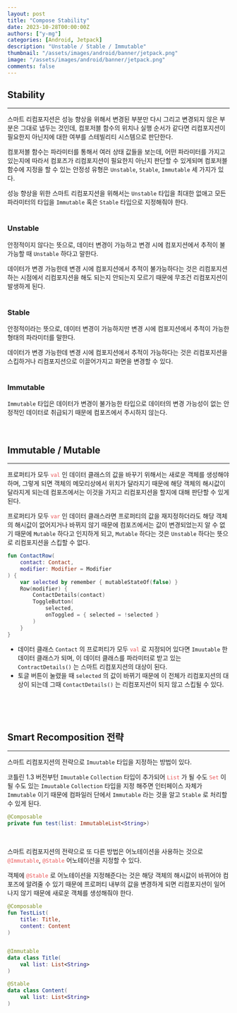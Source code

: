 ```yaml
---
layout: post
title: "Compose Stability"
date: 2023-10-28T00:00:00Z
authors: ["y-mg"]
categories: [Android, Jetpack]
description: "Unstable / Stable / Immutable"
thumbnail: "/assets/images/android/banner/jetpack.png"
image: "/assets/images/android/banner/jetpack.png"
comments: false
---
```


## Stability
***
스마트 리컴포지션은 성능 향상을 위해서 변경된 부분만 다시 그리고 변경되지 않은 부분은 그대로 냅두는 것인데, 컴포저블 함수의 위치나 실행 순서가 같다면 리컴포지션이 필요한지 아닌지에 대한 여부를 스테빌리티 시스템으로 판단한다.
<br/>

컴포저블 함수는 파라미터를 통해서 여러 상태 값들을 보는데, 어떤 파라미터를 가지고 있는지에 따라서 컴포즈가 리컴포지션이 필요한지 아닌지 판단할 수 있게되며 컴포저블 함수에 지정을 할 수 있는 안정성 유형은 `Unstable`, `Stable`, `Immutable` 세 가지가 있다.
<br/>

성능 향상을 위한 스마트 리컴포지션을 위해서는 `Unstable` 타입을 최대한 없애고 모든 파라미터의 타입을 `Immutable` 혹은 `Stable` 타입으로 지정해줘야 한다.
<br/>
<br/>

### Unstable
안정적이지 않다는 뜻으로, 데이터 변경이 가능하고 변경 시에 컴포지션에서 추적이 불가능할 때 `Unstable` 하다고 말한다.
<br/>

데이터가 변경 가능한데 변경 시에 컴포지션에서 추적이 불가능하다는 것은 리컴포지션하는 시점에서 리컴포지션을 해도 되는지 안되는지 모르기 때문에 무조건 리컴포지션이 발생하게 된다.
<br/>
<br/>

### Stable
안정적이라는 뜻으로, 데이터 변경이 가능하지만 변경 시에 컴포지션에서 추적이 가능한 형태의 파라미터를 말한다.
<br/>

데이터가 변경 가능한데 변경 시에 컴포지션에서 추적이 가능하다는 것은 리컴포지션을 스킵하거나 리컴포지션으로 이끌어가지고 화면을 변경할 수 있다.
<br/>
<br/>

### Immutable
`Immutable` 타입은 데이터가 변경이 불가능한 타입으로 데이터의 변경 가능성이 없는 안정적인 데이터로 취급되기 때문에 컴포즈에서 주시하지 않는다.
<br/>
<br/>
<br/>



## Immutable / Mutable
***
프로퍼티가 모두 <code style="color: #eb5657;">val</code> 인 데이터 클래스의 값을 바꾸기 위해서는 새로운 객체를 생성해야 하며, 그렇게 되면 객체의 메모리상에서 위치가 달라지기 때문에 해당 객체의 해시값이 달라지게 되는데 컴포즈에서는 이것을 가지고 리컴포지션을 할지에 대해 판단할 수 있게 된다.
<br/>

프로퍼티가 모두 <code style="color: #eb5657;">var</code> 인 데이터 클래스라면 프로퍼티의 값을 재지정하더라도 해당 객체의 해시값이 없어지거나 바뀌지 않기 때문에 컴포즈에서는 값이 변경되었는지 알 수 없기 때문에 `Mutable` 하다고 인지하게 되고, `Mutable` 하다는 것은 `Unstable` 하다는 뜻으로 리컴포지션을 스킵할 수 없다.
<br/>

```kotlin
fun ContactRow(
    contact: Contact,
    modifier: Modifier = Modifier
) {
    var selected by remember { mutableStateOf(false) }
    Row(modifier) {
        ContactDetails(contact)
        ToggleButton(
            selected,
            onToggled = { selected = !selected }
        )
    }
}
```
- 데이터 클래스 `Contact` 의 프로퍼티가 모두 <code style="color: #eb5657;">val</code> 로 지정되어 있다면 `Imuutable` 한 데이터 클래스가 되며, 이 데이터 클래스를 파라미터로 받고 있는 `ContractDetails()` 는 스마트 리컴포지션의 대상이 된다.
- 토글 버튼이 눌렸을 때 `selected` 의 값이 바뀌기 때문에 이 전체가 리컴포지션의 대상이 되는데 그때 `ContactDetails()` 는 리컴포지션이 되지 않고 스킵될 수 있다.
<br/>
<br/>
<br/>



## Smart Recomposition 전략
***
스마트 리컴포지션의 전략으로 `Imuutable` 타입을 지정하는 방법이 있다. 
<br/>

코틀린 1.3 버전부턴 `Imuutable` `Collection` 타입이 추가되어 <code style="color: #eb5657;">List</code> 가 될 수도 <code style="color: #eb5657;">Set</code> 이 될 수도 있는 `Imuutable` `Collection` 타입을 지정 해주면 인터페이스 자체가 `Immutable` 이기 때문에 컴파일러 단에서 `Immutable` 라는 것을 알고 `Stable` 로 처리할 수 있게 된다.
<br/>

```kotlin
@Composable
private fun test(list: ImmutableList<String>)
```
<br/>

스마트 리컴포지션의 전략으로 또 다른 방법은 어노테이션을 사용하는 것으로 <code style="color: #eb5657;">@Immutable</code>, <code style="color: #eb5657;">@Stable</code> 어노테이션을 지정할 수 있다.
<br/>

객체에 <code style="color: #eb5657;">@Stable</code> 로 어노테이션을 지정해준다는 것은 해당 객체의 해시값이 바뀌어야 컴포즈에 알려줄 수 있기 때문에 프로퍼티 내부의 값을 변경하게 되면 리컴포지션이 일어나지 않기 때문에 새로운 객체를 생성해줘야 한다.
<br/>

```kotlin
@Composable
fun TestList(
    title: Title,
    content: Content 
)


@Immutable
data class Title(
    val list: List<String>
)

@Stable
data class Content(
    val list: List<String>
)
```
